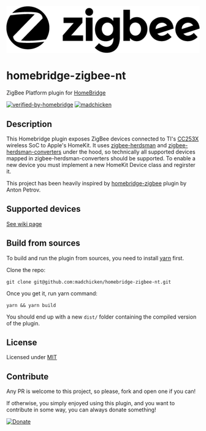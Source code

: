 ![Logo](zigbee-logo.png)

# homebridge-zigbee-nt

ZigBee Platform plugin for [HomeBridge](https://github.com/homebridge/homebridge)

[![verified-by-homebridge](https://badgen.net/badge/homebridge/verified/purple)](https://github.com/homebridge/homebridge/wiki/Verified-Plugins)
[![madchicken](https://circleci.com/gh/madchicken/homebridge-zigbee-nt.svg?style=svg)](https://app.circleci.com/pipelines/github/madchicken/homebridge-zigbee-nt)

## Description

This Homebridge plugin exposes ZigBee devices connected to TI's [CC253X](http://www.ti.com/wireless-connectivity/simplelink-solutions/zigbee/products.html) wireless SoC to Apple's HomeKit.
It uses [zigbee-herdsman](https://github.com/Koenkk/zigbee-herdsman) and [zigbee-herdsman-converters](https://github.com/Koenkk/zigbee-herdsman-converters) under the hood, so technically all supported devices mapped in zigbee-herdsman-converters should be supported.
To enable a new device you must implement a new HomeKit Device class and regirster it.

This project has been heavily inspired by [homebridge-zigbee](https://github.com/itsmepetrov/homebridge-zigbee) plugin by Anton Petrov.

## Supported devices

[See wiki page](https://github.com/madchicken/homebridge-zigbee-nt/wiki/Supported-devices)

## Build from sources

To build and run the plugin from sources, you need to install [yarn](https://yarnpkg.com) first.

Clone the repo:

    git clone git@github.com:madchicken/homebridge-zigbee-nt.git

Once you get it, run yarn command:

    yarn && yarn build

You should end up with a new `dist/` folder containing the compiled version of the plugin.

## License

Licensed under [MIT](LICENSE)

## Contribute

Any PR is welcome to this project, so please, fork and open one if you can!

If otherwise, you simply enjoyed using this plugin, and you want to contribute in some way, you can always donate something!

[![Donate](https://img.shields.io/badge/Donate-PayPal-green.svg)](paypal.me/madchicken74)
